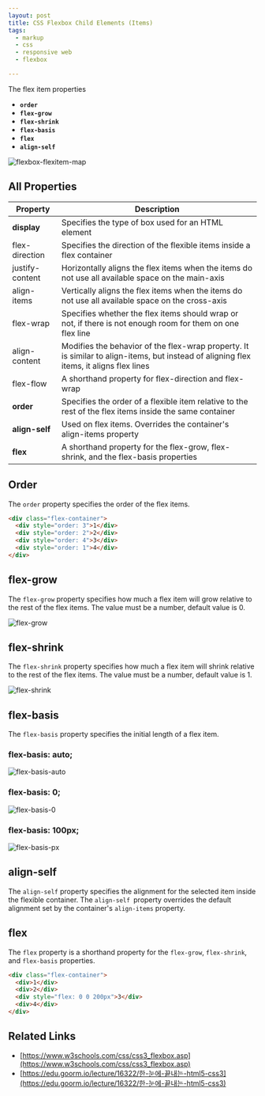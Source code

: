 ```yaml
---
layout: post
title: CSS Flexbox Child Elements (Items)
tags:
  - markup
  - css
  - responsive web
  - flexbox

---
```


The flex item properties

- **`order`**
- **`flex-grow`**
- **`flex-shrink`**
- **`flex-basis`**
- **`flex`**
- **`align-self`**

![flexbox-flexitem-map](../images/flexbox/flexbox-flexitem-map.png)

## All Properties

| Property        | Description                                                  |
| -------------- | ----------------------------------------------------------- |
| **display**         | Specifies the type of box used for an HTML element           |
| flex-direction  | Specifies the direction of the flexible items inside a flex container |
| justify-content | Horizontally aligns the flex items when the items do not use all available space on the main-axis |
| align-items | Vertically aligns the flex items when the items do not use all available space on the cross-axis |
| flex-wrap       | Specifies whether the flex items should wrap or not, if there is not enough room for them on one flex line |
| align-content | Modifies the behavior of the flex-wrap property. It is similar to align-items, but instead of aligning flex items, it aligns flex lines |
| flex-flow       | A shorthand property for flex-direction and flex-wrap        |
| **order**       | Specifies the order of a flexible item relative to the rest of the flex items inside the same container |
| **align-self**  | Used on flex items. Overrides the container's align-items property |
| **flex**        | A shorthand property for the flex-grow, flex-shrink, and the flex-basis properties |

## Order

The `order` property specifies the order of the flex items.
```html
<div class="flex-container">
  <div style="order: 3">1</div>
  <div style="order: 2">2</div>
  <div style="order: 4">3</div>
  <div style="order: 1">4</div> 
</div>
```




## flex-grow

The `flex-grow` property specifies how much a flex item will grow relative to the rest of the flex items. The value must be a number, default value is 0.

![flex-grow](../images/flexbox/flex-grow.png)

## flex-shrink

The `flex-shrink` property specifies how much a flex item will shrink relative to the rest of the flex items. The value must be a number, default value is 1.

![flex-shrink](../images/flexbox/flex-shrink.png)



## flex-basis

The `flex-basis` property specifies the initial length of a flex item.

### flex-basis: auto;

![flex-basis-auto](../images/flexbox/flex-basis-auto.png)

### flex-basis: 0;

![flex-basis-0](../images/flexbox/flex-basis-0.png)

### flex-basis: 100px;

![flex-basis-px](../images/flexbox/flex-basis-px.png)

## align-self

The `align-self` property specifies the alignment for the selected item inside the flexible container. The `align-self `property overrides the default alignment set by the container's `align-items` property.

## flex

The `flex` property is a shorthand property for the `flex-grow`, `flex-shrink`, and `flex-basis` properties.

```html
<div class="flex-container">
  <div>1</div>
  <div>2</div>
  <div style="flex: 0 0 200px">3</div>
  <div>4</div>
</div>
```



## Related Links

- [https://www.w3schools.com/css/css3_flexbox.asp](https://www.w3schools.com/css/css3_flexbox.asp)
- [https://edu.goorm.io/lecture/16322/한-눈에-끝내는-html5-css3](https://edu.goorm.io/lecture/16322/한-눈에-끝내는-html5-css3)